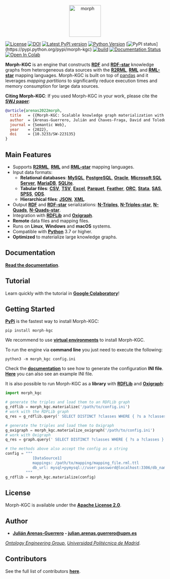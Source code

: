 <p align="center">
<img src="https://github.com/ArenasGuerreroJulian/morph-kgc/blob/main/docs/assets/logo.png" height="100" alt="morph">
</p>

[![License](https://img.shields.io/pypi/l/morph-kgc.svg)](https://github.com/oeg-upm/morph-kgc/blob/main/LICENSE)
[![DOI](https://zenodo.org/badge/311956260.svg?style=flat)](https://zenodo.org/badge/latestdoi/311956260)
[![Latest PyPI version](https://img.shields.io/pypi/v/morph-kgc?style=flat)](https://pypi.python.org/pypi/morph-kgc)
[![Python Version](https://img.shields.io/pypi/pyversions/morph-kgc.svg)](https://pypi.python.org/pypi/morph-kgc)
[![PyPI status](https://img.shields.io:/pypi/status/morph-kgc?)](https://pypi.python.org/pypi/morph-kgc)
[![build](https://github.com/oeg-upm/morph-kgc/actions/workflows/continuous-integration.yml/badge.svg)](https://github.com/oeg-upm/morph-kgc/actions/workflows/continuous-integration.yml)
[![Documentation Status](https://readthedocs.org/projects/morph-kgc/badge/?version=latest)](https://morph-kgc.readthedocs.io/en/latest/?badge=latest)
[![Open In Colab](https://colab.research.google.com/assets/colab-badge.svg)](https://colab.research.google.com/drive/1ByFx_NOEfTZeaJ1Wtw3UwTH3H3-Sye2O?usp=sharing)

**Morph-KGC** is an engine that constructs **[RDF](https://www.w3.org/TR/rdf11-concepts/)** and **[RDF-star](https://w3c.github.io/rdf-star/cg-spec/2021-12-17.html)** knowledge graphs from heterogeneous data sources with the **[R2RML](https://www.w3.org/TR/r2rml/)**, **[RML](https://rml.io/specs/rml/)** and **[RML-star](https://kg-construct.github.io/rml-star-spec/)** mapping languages. Morph-KGC is built on top of [pandas](https://pandas.pydata.org/) and it leverages *mapping partitions* to significantly reduce execution times and memory consumption for large data sources.

**Citing Morph-KGC**: If you used Morph-KGC in your work, please cite the **[SWJ paper](https://content.iospress.com/download/semantic-web/sw223135?id=semantic-web%2Fsw223135)**:

```bib
@article{arenas2022morph,
  title   = {{Morph-KGC: Scalable knowledge graph materialization with mapping partitions}},
  author  = {Arenas-Guerrero, Julián and Chaves-Fraga, David and Toledo, Jhon and Pérez, María S. and Corcho, Oscar},
  journal = {Semantic Web},
  year    = {2022},
  doi     = {10.3233/SW-223135}
}
```

## Main Features

- Supports **[R2RML](https://www.w3.org/TR/r2rml/)**, **[RML](https://rml.io/specs/rml/)** and **[RML-star](https://kg-construct.github.io/rml-star-spec/)** mapping languages.
- Input data formats:
    - **Relational databases**: **[MySQL](https://www.mysql.com/)**, **[PostgreSQL](https://www.postgresql.org/)**, **[Oracle](https://www.oracle.com/database/)**, **[Microsoft SQL Server](https://www.microsoft.com/sql-server)**, **[MariaDB](https://mariadb.org/)**, **[SQLite](https://www.sqlite.org)**.
    - **Tabular files**: **[CSV](https://en.wikipedia.org/wiki/Comma-separated_values)**, **[TSV](https://en.wikipedia.org/wiki/Tab-separated_values)**, **[Excel](https://www.microsoft.com/en-us/microsoft-365/excel)**, **[Parquet](https://parquet.apache.org/documentation/latest/)**, **[Feather](https://arrow.apache.org/docs/python/feather.html)**, **[ORC](https://orc.apache.org/)**, **[Stata](https://www.stata.com/)**, **[SAS](https://www.sas.com)**, **[SPSS](https://www.ibm.com/analytics/spss-statistics-software)**, **[ODS](https://en.wikipedia.org/wiki/OpenDocument)**.
    - **Hierarchical files**: **[JSON](https://www.json.org)**, **[XML](https://www.w3.org/TR/xml/)**.
- Output **[RDF](https://www.w3.org/TR/rdf11-concepts/)** and **[RDF-star](https://w3c.github.io/rdf-star/cg-spec/2021-12-17.html)** serializations: **[N-Triples](https://www.w3.org/TR/n-triples/)**, **[N-Triples-star](https://w3c.github.io/rdf-star/cg-spec/2021-12-17.html#n-triples-star)**, **[N-Quads](https://www.w3.org/TR/n-quads/)**, **[N-Quads-star](https://w3c.github.io/rdf-star/cg-spec/2021-12-17.html#n-quads-star)**.
- Integration with **[RDFLib](https://rdflib.readthedocs.io)** and **[Oxigraph](https://oxigraph.org/pyoxigraph)**.
- **Remote** data files and mapping files.
- Runs on **Linux**, **Windows** and **macOS** systems.
- Compatible with **[Python](https://www.python.org/)** 3.7 or higher.
- **Optimized** to materialize large knowledge graphs.

## Documentation

**[Read the documentation](https://morph-kgc.readthedocs.io/en/latest/documentation/)**.

## Tutorial

Learn quickly with the tutorial in **[Google Colaboratory](https://colab.research.google.com/drive/1ByFx_NOEfTZeaJ1Wtw3UwTH3H3-Sye2O?usp=sharing)**!

## Getting Started

**[PyPi](https://pypi.org/project/morph-kgc/)** is the fastest way to install Morph-KGC:
```
pip install morph-kgc
```

We recommend to use **[virtual environments](https://docs.python.org/3/library/venv.html#)** to install Morph-KGC.

To run the engine via **command line** you just need to execute the following:
```
python3 -m morph_kgc config.ini
```

Check the **[documentation](https://morph-kgc.readthedocs.io/en/latest/documentation/#configuration)** to see how to generate the configuration **INI file**. **[Here](https://github.com/oeg-upm/morph-kgc/blob/main/examples/configuration-file/default_config.ini)** you can also see an example INI file.

It is also possible to run Morph-KGC as a **library** with **[RDFLib](https://rdflib.readthedocs.io)** and **[Oxigraph](https://oxigraph.org/pyoxigraph)**:
```python
import morph_kgc

# generate the triples and load them to an RDFLib graph
g_rdflib = morph_kgc.materialize('/path/to/config.ini')
# work with the RDFLib graph
q_res = g_rdflib.query(' SELECT DISTINCT ?classes WHERE { ?s a ?classes } ')

# generate the triples and load them to Oxigraph
g_oxigraph = morph_kgc.materialize_oxigraph('/path/to/config.ini')
# work with Oxigraph
q_res = graph.query(' SELECT DISTINCT ?classes WHERE { ?s a ?classes } ')

# the methods above also accept the config as a string
config = """
            [DataSource1]
            mappings: /path/to/mapping/mapping_file.rml.ttl
            db_url: mysql+pymysql://user:password@localhost:3306/db_name
         """
g_rdflib = morph_kgc.materialize(config)
```

## License

Morph-KGC is available under the **[Apache License 2.0](https://github.com/oeg-upm/Morph-KGC/blob/main/LICENSE)**.

## Author

- **[Julián Arenas-Guerrero](https://github.com/ArenasGuerreroJulian/) - [julian.arenas.guerrero@upm.es](mailto:julian.arenas.guerrero@upm.es)**

*[Ontology Engineering Group](https://oeg.fi.upm.es)*, *[Universidad Politécnica de Madrid](https://www.upm.es/internacional)*.

## Contributors

See the full list of contributors **[here](https://github.com/oeg-upm/morph-kgc/graphs/contributors)**.
